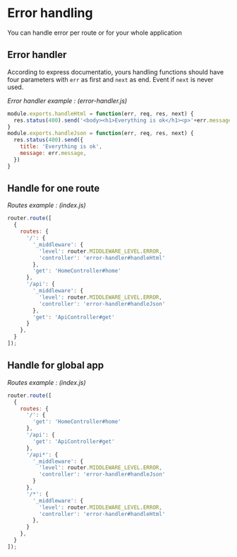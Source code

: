 # Error handling

You can handle error per route or for your whole application

## Error handler

According to express documentatio, yours handling functions should have four parameters with `err` as first and `next` as end. Event if `next` is never used.

*Error handler example : (error-handler.js)*

```javascript
module.exports.handleHtml = function(err, req, res, next) {
  res.status(400).send('<body><h1>Everything is ok</h1><p>'+err.message+'</p></body>');
}
module.exports.handleJson = function(err, req, res, next) {
  res.status(400).send({
    title: 'Everything is ok',
    message: err.message,
  })
}
```

## Handle for one route

*Routes example : (index.js)*

```javascript
router.route([
  {
    routes: {
      '/': {
        '_middleware': {
          'level': router.MIDDLEWARE_LEVEL.ERROR,
          'controller': 'error-handler#handleHtml'
        },
        'get': 'HomeController#home'
      },
      '/api': {
        '_middleware': {
          'level': router.MIDDLEWARE_LEVEL.ERROR,
          'controller': 'error-handler#handleJson'
        },
        'get': 'ApiController#get'
      }
    },
  }
]);
```

## Handle for global app

*Routes example : (index.js)*

```javascript
router.route([
  {
    routes: {
      '/': {
        'get': 'HomeController#home'
      },
      '/api': {
        'get': 'ApiController#get'
      },
      '/api*': {
        '_middleware': {
          'level': router.MIDDLEWARE_LEVEL.ERROR,
          'controller': 'error-handler#handleJson'
        }
      },
      '/*': {
        '_middleware': {
          'level': router.MIDDLEWARE_LEVEL.ERROR,
          'controller': 'error-handler#handleHtml'
        },
      }
    },
  }
]);
```